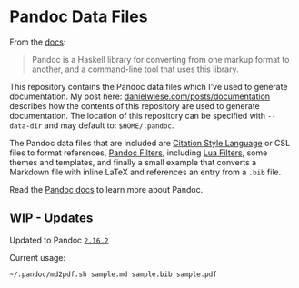 # Pandoc Data Files

From the [docs](https://pandoc.org/MANUAL.html):

> Pandoc is a Haskell library for converting from one markup format to another, and a command-line tool that uses this library.

This repository contains the Pandoc data files which I've used to generate documentation.
My post here: [danielwiese.com/posts/documentation](https://danielwiese.com/posts/documentation/) describes how the contents of this repository are used to generate documentation.
The location of this repository can be specified with `--data-dir` and may default to: `$HOME/.pandoc`.

The Pandoc data files that are included are [Citation Style Language](https://citationstyles.org/) or CSL files to format references, [Pandoc Filters](https://pandoc.org/filters.html), including [Lua Filters](https://pandoc.org/lua-filters.html), some themes and templates, and finally a small example that converts a Markdown file with inline LaTeX and references an entry from a `.bib` file.

Read the [Pandoc docs](https://pandoc.org/MANUAL.html) to learn more about Pandoc.

## WIP - Updates

Updated to Pandoc [`2.16.2`](https://pandoc.org/releases.html#pandoc-2.16.2-2021-11-21)

Current usage:

```
~/.pandoc/md2pdf.sh sample.md sample.bib sample.pdf
```
